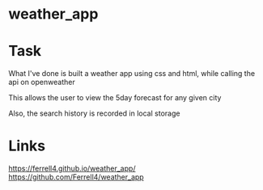 # weather_app
 
# Task

What I've done is built a weather app using css and html, while calling the api on openweather

This allows the user to view the 5day forecast for any given city

Also, the search history is recorded in local storage


# Links

https://ferrell4.github.io/weather_app/
https://github.com/Ferrell4/weather_app